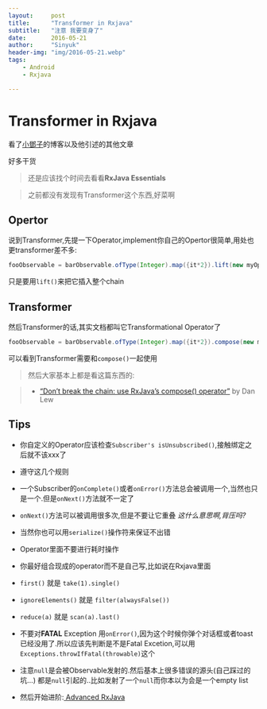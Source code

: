 ```yaml
---
layout:     post
title:      "Transformer in Rxjava"
subtitle:   "注意 我要变身了"
date:       2016-05-21
author:     "Sinyuk"
header-img: "img/2016-05-21.webp"
tags:
    - Android
    - Rxjava

---
```


# Transformer in Rxjava

看了[小鄧子](http://www.jianshu.com/users/df40282480b4/latest_articles)的博客以及他引述的其他文章

好多干货

> 还是应该找个时间去看看**RxJava Essentials**


> 之前都没有发现有Transformer这个东西,好菜啊



## Opertor

说到Transformer,先提一下Operator,implement你自己的Opertor很简单,用处也更transformer差不多:

```java
fooObservable = barObservable.ofType(Integer).map({it*2}).lift(new myOperator<T>()).map({"transformed by myOperator: " + it});
```

只是要用`lift()`来把它插入整个chain

## Transformer

然后Transformer的话,其实文档都叫它Transformational Operator了

```java
fooObservable = barObservable.ofType(Integer).map({it*2}).compose(new myTransformer<Integer,String>()).map({"transformed by myOperator: " + it});

```

可以看到Transformer需要和`compose()`一起使用

> 然后大家基本上都是看这篇东西的:

> - [“Don’t break the chain: use RxJava’s compose() operator”](http://blog.danlew.net/2015/03/02/dont-break-the-chain/) by Dan Lew


## Tips

-  你自定义的Operator应该检查`Subscriber's isUnsubscribed()`,接触绑定之后就不该xxx了

- 遵守这几个规则


 - 一个Subscriber的`onComplete()`或者`onError()`方法总会被调用一个,当然也只是一个.但是`onNext()`方法就不一定了


 - `onNext()`方法可以被调用很多次,但是不要让它重叠 *这什么意思啊,背压吗?*


 - 当然你也可以用`serialize()`操作符来保证不出错


- Operator里面不要进行耗时操作


- 你最好组合现成的operator而不是自己写,比如说在Rxjava里面


 - `first()` 就是 `take(1).single()`


 - `ignoreElements()` 就是 `filter(alwaysFalse())`


 - `reduce(a)` 就是 `scan(a).last()`


- 不要对**FATAL** Exception 用`onError()`,因为这个时候你弹个对话框或者toast已经没用了.所以应该先判断是不是Fatal Excetion,可以用`Exceptions.throwIfFatal(throwable)`这个


- 注意`null`是会被Observable发射的.然后基本上很多错误的源头(自己踩过的坑...)
 都是`null`引起的..比如发射了一个`null`而你本以为会是一个empty list


- 然后开始进阶:[ Advanced RxJava](http://akarnokd.blogspot.hu/)
